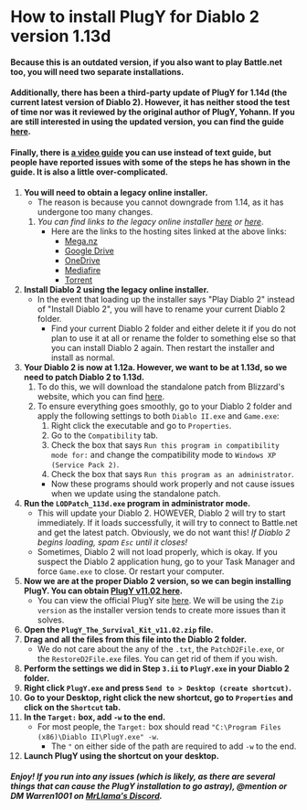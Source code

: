 # How to install PlugY for Diablo 2 version 1.13d


#### Because this is an outdated version, if you also want to play Battle.net too, you will need two separate installations.

#### Additionally, there has been a third-party update of PlugY for 1.14d (the current latest version of Diablo 2). However, it has neither stood the test of time nor was it reviewed by the original author of PlugY, Yohann. If you are still interested in using the updated version, you can find the guide [here](https://github.com/Warren1001/MrLlamaSCStreamInfo/blob/master/PlugY1.14InstallGuide.md).

#### Finally, there is [a video guide](https://www.youtube.com/watch?v=czO1LYKytG8) you can use instead of text guide, but people have reported issues with some of the steps he has shown in the guide. It is also a little over-complicated.


1. **You will need to obtain a legacy online installer.**
	- The reason is because you cannot downgrade from 1.14, as it has undergone too many changes.
	1. *You can find links to the legacy online installer [here](https://www.reddit.com/r/pathofdiablo/comments/4b48oz/how_to_download_and_install_version_113/d160fdh/) or [here](https://www.reddit.com/r/slashdiablo/wiki/index/setup)*.
		- Here are the links to the hosting sites linked at the above links:
			- [Mega.nz](https://mega.nz/#!e9thyD6A!ExGJuZUtvRJ2c8DrxSL0ihCouh-ARbdVxODXIqVt3dc)
			- [Google Drive](https://drive.google.com/file/d/0BwtmRlAuN2x8X2FoWmhoR2pWQ2s/view)
			- [OneDrive](https://onedrive.live.com/redir?resid=C9512C8BBA34920C!1795&authkey=!AHKYNghIssoWWVs&ithint=file%2czip)
			- [Mediafire](http://www.mediafire.com/file/51r3c5s6hezsruz/DiabloII_113c_Installer.zip/file)
			- [Torrent](https://cdn.discordapp.com/attachments/157962768534863872/160784109642186753/DiabloII_113c_Installer.zip.torrent)
2. **Install Diablo 2 using the legacy online installer.**
	- In the event that loading up the installer says "Play Diablo 2" instead of "Install Diablo 2", you will have to rename your current Diablo 2 folder.
		- Find your current Diablo 2 folder and either delete it if you do not plan to use it at all or rename the folder to something else so that you can install Diablo 2 again. Then restart the installer and install as normal.
3. **Your Diablo 2 is now at 1.12a. However, we want to be at 1.13d, so we need to patch Diablo 2 to 1.13d.**
	1. To do this, we will download the standalone patch from Blizzard's website, which you can find [here](http://ftp.blizzard.com/pub/diablo2exp/patches/PC/LODPatch_113d.exe).
	2. To ensure everything goes smoothly, go to your Diablo 2 folder and apply the following settings to both `Diablo II.exe` and `Game.exe`:
		1. Right click the executable and go to `Properties`.
		2. Go to the `Compatibility` tab.
		3. Check the box that says `Run this program in compatibility mode for:` and change the compatibility mode to `Windows XP (Service Pack 2)`.
		4. Check the box that says `Run this program as an administrator`.
		- Now these programs should work properly and not cause issues when we update using the standalone patch.
4. **Run the `LODPatch_113d.exe` program in administrator mode.**
	- This will update your Diablo 2. HOWEVER, Diablo 2 will try to start immediately. If it loads successfully, it will try to connect to Battle.net and get the latest patch. Obviously, we do not want this! *If Diablo 2 begins loading, spam `Esc` until it closes!*
	- Sometimes, Diablo 2 will not load properly, which is okay. If you suspect the Diablo 2 application hung, go to your Task Manager and force `Game.exe` to close. Or restart your computer.
5. **Now we are at the proper Diablo 2 version, so we can begin installing PlugY. You can obtain [PlugY v11.02 here](http://plugy.free.fr/PlugY_The_Survival_Kit_v11.02.zip).**
	- You can view the official PlugY site [here](http://plugy.free.fr/). We will be using the `Zip version` as the installer version tends to create more issues than it solves.
6. **Open the `PlugY_The_Survival_Kit_v11.02.zip` file.**
7. **Drag and all the files from this file into the Diablo 2 folder.**
	- We do not care about the any of the `.txt`, the `PatchD2File.exe`, or the `RestoreD2File.exe` files. You can get rid of them if you wish.
8. **Perform the settings we did in Step `3.ii` to `PlugY.exe` in your Diablo 2 folder.**
9. **Right click `PlugY.exe` and press `Send to > Desktop (create shortcut)`.**
10. **Go to your Desktop, right click the new shortcut, go to `Properties` and click on the `Shortcut` tab.**
11. **In the `Target:` box, add `-w` to the end.**
	- For most people, the `Target:` box should read `"C:\Program Files (x86)\Diablo II\PlugY.exe" -w`.
		- The `"` on either side of the path are required to add `-w` to the end.
12. **Launch PlugY using the shortcut on your desktop.**

##### Enjoy! If you run into any issues (which is likely, as there are several things that can cause the PlugY installation to go astray), @mention or DM Warren1001 on [MrLlama's Discord](https://discord.gg/BePVw9e).	
